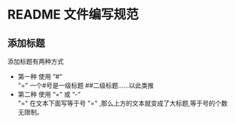 # README 文件编写规范

## 添加标题
添加标题有两种方式 
  * 第一种 使用 “#” <br>
      "=" 一个#号是一级标题 ##二级标题......以此类推
  * 第二种 使用 “=” 或 “-” <br>
      "=" 在文本下面写等于号 "=" ,那么上方的文本就变成了大标题,等于号的个数无限制。
